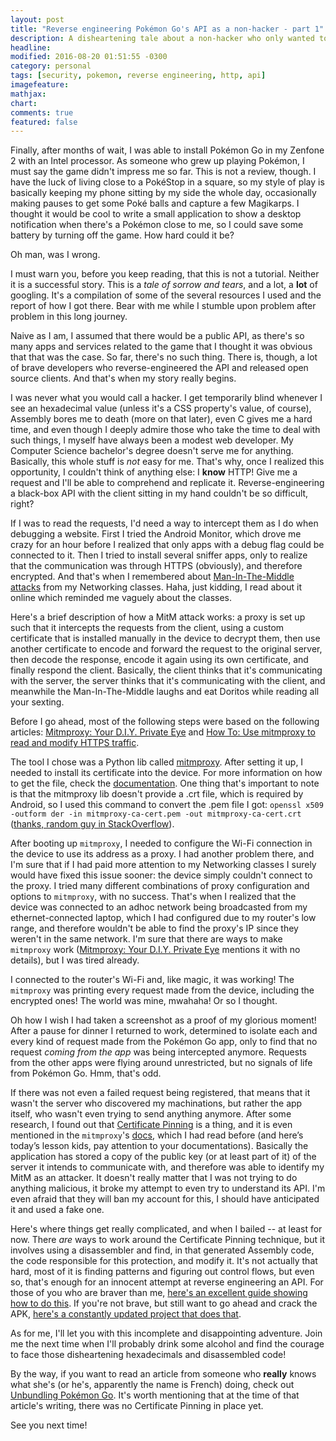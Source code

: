 ```yaml
---
layout: post
title: "Reverse engineering Pokémon Go's API as a non-hacker - part 1"
description: A disheartening tale about a non-hacker who only wanted to reverse engineer the Pokémon Go API. How hard could it be?
headline: 
modified: 2016-08-20 01:51:55 -0300
category: personal
tags: [security, pokemon, reverse engineering, http, api]
imagefeature: 
mathjax: 
chart: 
comments: true
featured: false
---
```


Finally, after months of wait, I was able to install Pokémon Go in my Zenfone 2 with an Intel processor. As someone who grew up playing Pokémon, I must say the game didn't impress me so far. This is not a review, though. I have the luck of living close to a PokéStop in a square, so my style of play is basically keeping my phone sitting by my side the whole day, occasionally making pauses to get some Poké balls and capture a few Magikarps. I thought it would be cool to write a small application to show a desktop notification when there's a Pokémon close to me, so I could save some battery by turning off the game. How hard could it be?

Oh man, was I wrong.

I must warn you, before you keep reading, that this is not a tutorial. Neither it is a successful story. This is a *tale of sorrow and tears*, and a lot, a **lot** of googling. It's a compilation of some of the several resources I used and the report of how I got there. Bear with me while I stumble upon problem after problem in this long journey.

Naive as I am, I assumed that there would be a public API, as there's so many apps and services related to the game that I thought it was obvious that that was the case. So far, there's no such thing. There is, though, a lot of brave developers who reverse-engineered the API and released open source clients. And that's when my story really begins.

I was never what you would call a hacker. I get temporarily blind whenever I see an hexadecimal value (unless it's a CSS property's value, of course), Assembly bores me to death (more on that later), even C gives me a hard time, and even though I deeply admire those who take the time to deal with such things, I myself have always been a modest web developer. My Computer Science bachelor's degree doesn't serve me for anything. Basically, this whole stuff is *not* easy for me. That's why, once I realized this opportunity, I couldn't think of anything else: I **know** HTTP! Give me a request and I'll be able to comprehend and replicate it. Reverse-engineering a black-box API with the client sitting in my hand couldn't be so difficult, right?

If I was to read the requests, I'd need a way to intercept them as I do when debugging a website. First I tried the Android Monitor, which drove me crazy for an hour before I realized that only apps with a debug flag could be connected to it. Then I tried to install several sniffer apps, only to realize that the communication was through HTTPS (obviously), and therefore encrypted. And that's when I remembered about [Man-In-The-Middle attacks](https://en.wikipedia.org/wiki/Man-in-the-middle_attack) from my Networking classes. Haha, just kidding, I read about it online which reminded me vaguely about the classes.

Here's a brief description of how a MitM attack works: a proxy is set up such that it intercepts the requests from the client, using a custom certificate that is installed manually in the device to decrypt them, then use another certificate to encode and forward the request to the original server, then decode the response, encode it again using its own certificate, and finally respond the client. Basically, the client thinks that it's communicating with the server, the server thinks that it's communicating with the client, and meanwhile the Man-In-The-Middle laughs and eat Doritos while reading all your sexting.

Before I go ahead, most of the following steps were based on the following articles: [Mitmproxy: Your D.I.Y. Private Eye](https://medium.com/@maxgreenwald/mitmproxy-your-d-i-y-private-eye-864c08f84736#.pzyl7u85k) and [How To: Use mitmproxy to read and modify HTTPS traffic](https://blog.heckel.xyz/2013/07/01/how-to-use-mitmproxy-to-read-and-modify-https-traffic-of-your-phone/).

The tool I chose was a Python lib called [mitmproxy](https://mitmproxy.org/). After setting it up, I needed to install its certificate into the device. For more information on how to get the file, check the [documentation](http://docs.mitmproxy.org/en/latest/certinstall.html). One thing that's important to note is that the mitmproxy lib doesn't provide a .crt file, which is required by Android, so I used this command to convert the .pem file I got: `openssl x509 -outform der -in mitmproxy-ca-cert.pem -out mitmproxy-ca-cert.crt` ([thanks, random guy in StackOverflow](http://stackoverflow.com/a/14484363/2908285)).

After booting up `mitmproxy`, I needed to configure the Wi-Fi connection in the device to use its address as a proxy. I had another problem there, and I'm sure that if I had paid more attention to my Networking classes I surely would have fixed this issue sooner: the device simply couldn't connect to the proxy. I tried many different combinations of proxy configuration and options to `mitmproxy`, with no success. That's when I realized that the device was connected to an adhoc network being broadcasted from my ethernet-connected laptop, which I had configured due to my router's low range, and therefore wouldn't be able to find the proxy's IP since they weren't in the same network. I'm sure that there are ways to make `mitmproxy` work ([Mitmproxy: Your D.I.Y. Private Eye](https://medium.com/@maxgreenwald/mitmproxy-your-d-i-y-private-eye-864c08f84736#.pzyl7u85k) mentions it with no details), but I was tired already.

I connected to the router's Wi-Fi and, like magic, it was working! The `mitmproxy` was printing every request made from the device, including the encrypted ones! The world was mine, mwahaha! Or so I thought.

Oh how I wish I had taken a screenshot as a proof of my glorious moment! After a pause for dinner I returned to work, determined to isolate each and every kind of request made from the Pokémon Go app, only to find that no request *coming from the app* was being intercepted anymore. Requests from the other apps were flying around unrestricted, but no signals of life from Pokémon Go. Hmm, that's odd.

If there was not even a failed request being registered, that means that it wasn't the server who discovered my machinations, but rather the app itself, who wasn't even trying to send anything anymore. After some research, I found out that [Certificate Pinning](https://en.wikipedia.org/wiki/HTTP_Public_Key_Pinning) is a thing, and it is even mentioned in the `mitmproxy`'s [docs](http://docs.mitmproxy.org/en/stable/certinstall.html#certificate-pinning), which I had read before (and here’s today’s lesson kids, pay attention to your documentations). Basically the application has stored a copy of the public key (or at least part of it) of the server it intends to communicate with, and therefore was able to identify my MitM as an attacker. It doesn't really matter that I was not trying to do anything malicious, it broke my attempt to even try to understand its API. I'm even afraid that they will ban my account for this, I should have anticipated it and used a fake one.

Here's where things get really complicated, and when I bailed -- at least for now. There *are* ways to work around the Certificate Pinning technique, but it involves using a disassembler and find, in that generated Assembly code, the code responsible for this protection, and modify it. It's not actually that hard, most of it is finding patterns and figuring out control flows, but even so, that's enough for an innocent attempt at reverse engineering an API. For those of you who are braver than me, [here's an excellent guide showing how to do this](https://eaton-works.com/2016/07/31/reverse-engineering-and-removing-pokemon-gos-certificate-pinning/). If you're not brave, but still want to go ahead and crack the APK, [here's a constantly updated project that does that](https://github.com/rastapasta/pokemon-go-xposed).

As for me, I'll let you with this incomplete and disappointing adventure. Join me the next time when I'll probably drink some alcohol and find the courage to face those disheartening hexadecimals and disassembled code!

By the way, if you want to read an article from someone who **really** knows what she's (or he's, apparently the name is French) doing, check out [Unbundling Pokémon Go](https://applidium.com/en/news/unbundling_pokemon_go/). It's worth mentioning that at the time of that article's writing, there was no Certificate Pinning in place yet.

See you next time!
